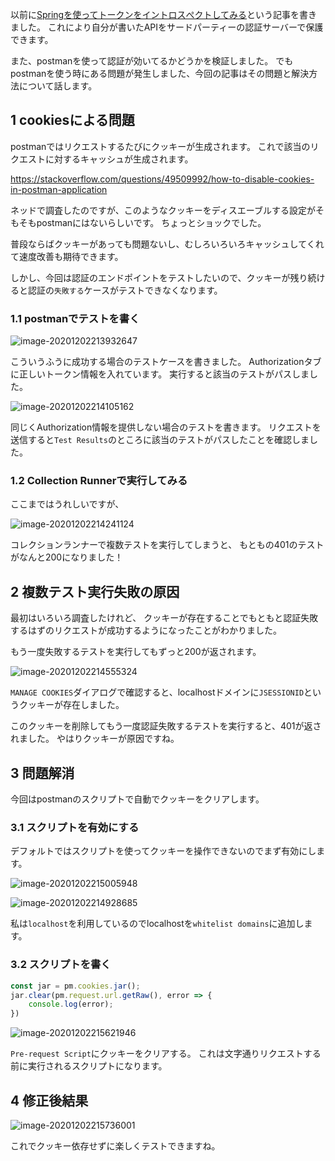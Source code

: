 以前に[Springを使ってトークンをイントロスぺクトしてみる](https://qiita.com/zhang_yid/items/85dad87dc00955842317)という記事を書きました。
これにより自分が書いたAPIをサードパーティーの認証サーバーで保護できます。

また、postmanを使って認証が効いてるかどうかを検証しました。
でもpostmanを使う時にある問題が発生しました、今回の記事はその問題と解決方法について話します。

## 1 cookiesによる問題

postmanではリクエストするたびにクッキーが生成されます。
これで該当のリクエストに対するキャッシュが生成されます。

https://stackoverflow.com/questions/49509992/how-to-disable-cookies-in-postman-application

ネッドで調査したのですが、このようなクッキーをディスエーブルする設定がそもそもpostmanにはないらしいです。
ちょっとショックでした。

普段ならばクッキーがあっても問題ないし、むしろいろいろキャッシュしてくれて速度改善も期待できます。

しかし、今回は認証のエンドポイントをテストしたいので、クッキーが残り続けると認証の`失敗する`ケースがテストできなくなります。

### 1.1 postmanでテストを書く

![image-20201202213932647](images/image-20201202213932647.png)

こういうふうに成功する場合のテストケースを書きました。
Authorizationタブに正しいトークン情報を入れています。
実行すると該当のテストがパスしました。

![image-20201202214105162](images/image-20201202214105162.png)

同じくAuthorization情報を提供しない場合のテストを書きます。
リクエストを送信すると`Test Results`のところに該当のテストがパスしたことを確認しました。

### 1.2 Collection Runnerで実行してみる

ここまではうれしいですが、

![image-20201202214241124](images/image-20201202214241124.png)

コレクションランナーで複数テストを実行してしまうと、
もともの401のテストがなんと200になりました！

## 2 複数テスト実行失敗の原因

最初はいろいろ調査したけれど、
クッキーが存在することでもともと認証失敗するはずのリクエストが成功するようになったことがわかりました。

もう一度失敗するテストを実行してもずっと200が返されます。

![image-20201202214555324](images/image-20201202214555324.png)

`MANAGE COOKIES`ダイアログで確認すると、localhostドメインに`JSESSIONID`というクッキーが存在しました。

このクッキーを削除してもう一度認証失敗するテストを実行すると、401が返されました。
やはりクッキーが原因ですね。

## 3 問題解消

今回はpostmanのスクリプトで自動でクッキーをクリアします。

### 3.1 スクリプトを有効にする

デフォルトではスクリプトを使ってクッキーを操作できないのでまず有効にします。

![image-20201202215005948](images/image-20201202215005948.png)

![image-20201202214928685](images/image-20201202214928685.png)

私は`localhost`を利用しているのでlocalhostを`whitelist domains`に追加します。

### 3.2 スクリプトを書く

```javascript
const jar = pm.cookies.jar();
jar.clear(pm.request.url.getRaw(), error => {
    console.log(error);
})
```

![image-20201202215621946](images/image-20201202215621946.png)

`Pre-request Script`にクッキーをクリアする。
これは文字通りリクエストする前に実行されるスクリプトになります。

## 4 修正後結果

![image-20201202215736001](images/image-20201202215736001.png)

これでクッキー依存せずに楽しくテストできますね。

